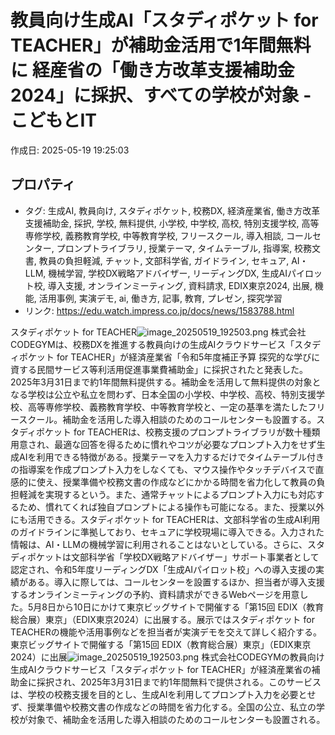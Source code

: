 # 教員向け生成AI「スタディポケット for TEACHER」が補助金活用で1年間無料に 経産省の「働き方改革支援補助金2024」に採択、すべての学校が対象 - こどもとIT

作成日: 2025-05-19 19:25:03

## プロパティ

- タグ: 生成AI, 教員向け, スタディポケット, 校務DX, 経済産業省, 働き方改革支援補助金, 採択, 学校, 無料提供, 小学校, 中学校, 高校, 特別支援学校, 高等専修学校, 義務教育学校, 中等教育学校, フリースクール, 導入相談, コールセンター, プロンプトライブラリ, 授業テーマ, タイムテーブル, 指導案, 校務文書, 教員の負担軽減, チャット, 文部科学省, ガイドライン, セキュア, AI・LLM, 機械学習, 学校DX戦略アドバイザー, リーディングDX, 生成AIパイロット校, 導入支援, オンラインミーティング, 資料請求, EDIX東京2024, 出展, 機能, 活用事例, 実演デモ, ai, 働き方, 記事, 教育, プレゼン, 探究学習
- リンク: https://edu.watch.impress.co.jp/docs/news/1583788.html

スタディポケット for TEACHER![image_20250519_192503.png](../assets/image_20250519_192503.png)
株式会社CODEGYMは、校務DXを推進する教員向けの生成AIクラウドサービス「スタディポケット for TEACHER」が経済産業省「令和5年度補正予算 探究的な学びに資する民間サービス等利活用促進事業費補助金」に採択されたと発表した。2025年3月31日まで約1年間無料提供する。補助金を活用して無料提供の対象となる学校は公立や私立を問わず、日本全国の小学校、中学校、高校、特別支援学校、高等専修学校、義務教育学校、中等教育学校と、一定の基準を満たしたフリースクール。補助金を活用した導入相談のためのコールセンターも設置する。スタディポケット for TEACHERは、校務支援のプロンプトライブラリが数十種類用意され、最適な回答を得るために慣れやコツが必要なプロンプト入力をせず生成AIを利用できる特徴がある。授業テーマを入力するだけでタイムテーブル付きの指導案を作成プロンプト入力をしなくても、マウス操作やタッチデバイスで直感的に使え、授業準備や校務文書の作成などにかかる時間を省力化して教員の負担軽減を実現するという。また、通常チャットによるプロンプト入力にも対応するため、慣れてくれば独自プロンプトによる操作も可能になる。また、授業以外にも活用できる。スタディポケット for TEACHERは、文部科学省の生成AI利用のガイドラインに準拠しており、セキュアに学校現場に導入できる。入力された情報は、AI・LLMの機械学習に利用されることはないとしている。さらに、スタディポケットは文部科学省「学校DX戦略アドバイザー」サポート事業者として認定され、令和5年度リーディングDX「生成AIパイロット校」への導入支援の実績がある。導入に際しては、コールセンターを設置するほか、担当者が導入支援するオンラインミーティングの予約、資料請求ができるWebページを用意した。5月8日から10日にかけて東京ビッグサイトで開催する「第15回 EDIX（教育総合展）東京」（EDIX東京2024）に出展する。展示ではスタディポケット for TEACHERの機能や活用事例などを担当者が実演デモを交えて詳しく紹介する。東京ビッグサイトで開催する「第15回 EDIX（教育総合展）東京」（EDIX東京2024）に出展![image_20250519_192503.png](../assets/image_20250519_192503.png)
株式会社CODEGYMの教員向け生成AIクラウドサービス「スタディポケット for TEACHER」が経済産業省の補助金に採択され、2025年3月31日まで約1年間無料で提供される。このサービスは、学校の校務支援を目的とし、生成AIを利用してプロンプト入力を必要とせず、授業準備や校務文書の作成などの時間を省力化する。全国の公立、私立の学校が対象で、補助金を活用した導入相談のためのコールセンターも設置される。